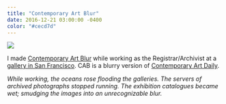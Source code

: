 ```yaml
---
title: "Contemporary Art Blur"
date: 2016-12-21 03:00:00 -0400
color: "#cecd7d"
---
```


![](https://files.elliott.computer/images/contemporary-art-blur.png)

I made [Contemporary Art Blur](http://blur.website/gauss.php?url=http%3A%2F%2Fwww.contemporaryartdaily.com%2F) while working as the Registrar/Archivist at a [gallery in San Francisco](https://ratio3.org/). CAB is a blurry version of [Contemporary Art Daily](http://www.contemporaryartdaily.com/).

*While working, the oceans rose flooding the galleries. The servers of archived photographs stopped running. The exhibition catalogues became wet; smudging the images into an unrecognizable blur.*

<!-- Questions:

- What forms of art cannot be documented in images?
- What other methods can we use to document or archive artistic endeavors? -->